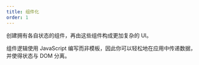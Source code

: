```yaml
---
title: 组件化
order: 1
---
```


创建拥有各自状态的组件，再由这些组件构成更加复杂的 UI。

组件逻辑使用 JavaScript 编写而非模板，因此你可以轻松地在应用中传递数据，并使得状态与 DOM 分离。
